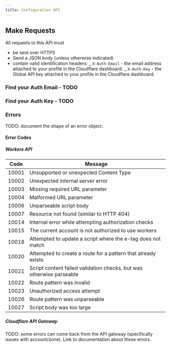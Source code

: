 ```yaml
---
title: Configuration API
---
```


## Make Requests

All requests to this API must

- be sent over HTTPS
- Send a JSON body (unless otherwise indicated)
- contain valid identification headers:
  _ `X-Auth-Email` - the email address attached to your profile in the Cloudflare dashboard.
  _ `X-Auth-Key` - the Global API key attached to your profile in the Cloudflare dashboard.

### Find your Auth Email - TODO

### Find your Auth Key - TODO

### Errors

TODO: document the shape of an error object.

#### Error Codes

##### Workers API

| Code  | Message                                                              |
| ----- | -------------------------------------------------------------------- |
| 10001 | Unsupported or unexpected Content Type                               |
| 10002 | Unexpected internal server error                                     |
| 10003 | Missing required URL parameter                                       |
| 10004 | Malformed URL parameter                                              |
| 10006 | Unparseable script body                                              |
| 10007 | Resource not found (similar to HTTP 404)                             |
| 10014 | Internal error while attempting authorization checks                 |
| 10015 | The current account is not authorized to use workers                 |
| 10018 | Attempted to update a script where the e-tag does not match          |
| 10020 | Attempted to create a route for a pattern that already exists        |
| 10021 | Script content failed validation checks, but was otherwise parseable |
| 10022 | Route pattern was invalid                                            |
| 10023 | Unauthorized access attempt                                          |
| 10026 | Route pattern was unparseable                                        |
| 10027 | Script body was too large                                            |

##### Cloudflare API Gateway

TODO: some errors can come back from the API gateway (specifically issues with account/zone). Link to documentation about these errors.

